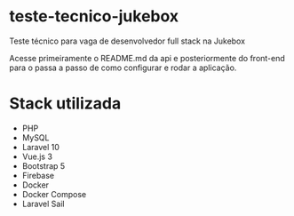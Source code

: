 # teste-tecnico-jukebox

Teste técnico para vaga de desenvolvedor full stack na Jukebox

Acesse primeiramente o README.md da api e posteriormente do front-end para o passa a passo de como configurar e rodar a aplicação.

# Stack utilizada

- PHP
- MySQL
- Laravel 10
- Vue.js 3
- Bootstrap 5
- Firebase
- Docker
- Docker Compose
- Laravel Sail